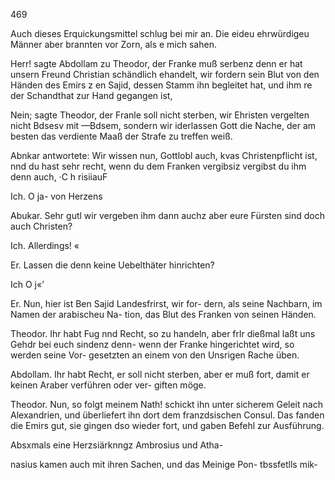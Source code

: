 469

Auch dieses Erquickungsmittel schlug bei mir an. Die
eideu ehrwürdigeu Männer aber brannten vor Zorn, als
e mich sahen.

Herr! sagte Abdollam zu Theodor, der Franke muß
serbenz denn er hat unsern Freund Christian schändlich
ehandelt, wir fordern sein Blut von den Händen des Emirs
z en Sajid, dessen Stamm ihn begleitet hat, und ihm
re der Schandthat zur Hand gegangen ist,

Nein; sagte Theodor, der Franle soll nicht sterben, wir
Ehristen vergelten nicht Bdsesv mit —Bdsem, sondern wir
iderlassen Gott die Nache, der am besten das verdiente
Maaß der Strafe zu treffen weiß.

Abnkar antwortete: Wir wissen nun, Gottlobl auch,
kvas Christenpflicht ist, nnd du hast sehr recht, wenn du
dem Franken vergibsiz vergibst du ihm denn auch, ·C h risiiauF

Ich. O ja- von Herzens

Abukar. Sehr gutl wir vergeben ihm dann auchz aber
eure Fürsten sind doch auch Christen?

Ich. Allerdings! «

Er. Lassen die denn keine Uebelthäter hinrichten?

Ich O j«’

Er. Nun, hier ist Ben Sajid Landesfrirst, wir for-
dern, als seine Nachbarn, im Namen der arabischeu Na-
tion, das Blut des Franken von seinen Händen.

Theodor. Ihr habt Fug nnd Recht, so zu handeln,
aber frlr dießmal laßt uns Gehdr bei euch sindenz denn-
wenn der Franke hingerichtet wird, so werden seine Vor-
gesetzten an einem von den Unsrigen Rache üben.

Abdollam. Ihr habt Recht, er soll nicht sterben, aber
er muß fort, damit er keinen Araber verführen oder ver-
giften möge.

Theodor. Nun, so folgt meinem Nath! schickt ihn
unter sicherem Geleit nach Alexandrien, und überliefert ihn
dort dem franzdsischen Consul. Das fanden die Emirs gut,
sie gingen dso wieder fort, und gaben Befehl zur Ausführung.

Absxmals eine Herzsiärknngz Ambrosius und Atha-

nasius kamen auch mit ihren Sachen, und das Meinige
Pon- tbssfetlls mik-

